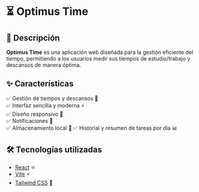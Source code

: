 # ⏳ Optimus Time

## 📌 Descripción

**Optimus Time** es una aplicación web diseñada para la gestión eficiente del tiempo, permitiendo a los usuarios medir sus tiempos de estudio/trabajo y descansos de manera óptima.

## ✨ Características

✅ Gestión de tiempos y descansos 📅  
✅ Interfaz sencilla y moderna ⚡  
✅ Diseño responsivo 🎨  
✅ Notificaciones 🔔  
✅ Almacenamiento local 💾 
✅ Historial y resumen de tareas por dia  📊 

## 🛠️ Tecnologías utilizadas

- [React](https://reactjs.org/) ⚛️
- [Vite](https://vitejs.dev/) ⚡
- [Tailwind CSS](https://tailwindcss.com/) 🎨
